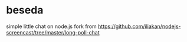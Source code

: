 # beseda
simple little chat on node.js
fork from https://github.com/iliakan/nodejs-screencast/tree/master/long-poll-chat
